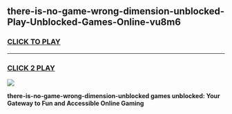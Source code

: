 
## there-is-no-game-wrong-dimension-unblocked-Play-Unblocked-Games-Online-vu8m6
<h3>
<a href="https://premium76.site?title=there-is-no-game-wrong-dimension-unblocked&ref=24A">CLICK TO PLAY</a></h3>
<hr>

<h3>
<a href="https://premium76.site?title=there-is-no-game-wrong-dimension-unblocked&ref=24A">CLICK 2 PLAY</a>
  
</h3>

<a href="https://premium76.site?title=there-is-no-game-wrong-dimension-unblocked&ref=24A"><img src="https://clearcache.store/games.png"></a>


**there-is-no-game-wrong-dimension-unblocked games unblocked: Your Gateway to Fun and Accessible Online Gaming**

